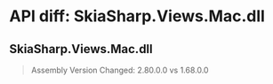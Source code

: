 # API diff: SkiaSharp.Views.Mac.dll

## SkiaSharp.Views.Mac.dll

> Assembly Version Changed: 2.80.0.0 vs 1.68.0.0

